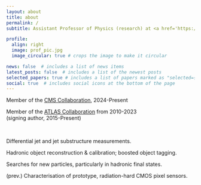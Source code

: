 ```yaml
---
layout: about
title: about
permalink: /
subtitle: Assistant Professor of Physics (research) at <a href='https://www.brown.edu/academics/physics/'>Brown University</a>.

profile:
  align: right
  image: prof_pic.jpg
  image_circular: true # crops the image to make it circular

news: false  # includes a list of news items
latest_posts: false  # includes a list of the newest posts
selected_papers: true # includes a list of papers marked as "selected={true}"
social: true  # includes social icons at the bottom of the page
---
```


<p>Member of the <a href="https://cms.cern/">CMS Collaboration</a>, 2024-Present</p>
<p>Member of the <a href="https://atlas.cern/">ATLAS Collaboration</a> from 2010-2023 <br> (signing author, 2015-Present)</p>
<br>
<p><i class="fas fa-microscope iconinstitution"></i> Differential jet and jet substructure measurements.</p>
<p><i class="fas fa-screwdriver-wrench iconinstitution"></i> Hadronic object reconstruction & calibration; boosted object tagging.</p>
<p><i class="fas fa-magnifying-glass iconinstitution"></i> Searches for new particles, particularly in hadronic final states.</p>
<p><i class="fas fa-microchip iconinstitution"></i>(prev.) Characterisation of prototype, radiation-hard CMOS pixel sensors.</p>
<br>
